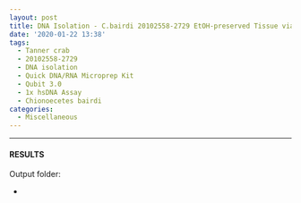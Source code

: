 ```yaml
---
layout: post
title: DNA Isolation - C.bairdi 20102558-2729 EtOH-preserved Tissue via Three Variations Using Quick DNA-RNA MicroPrep Kit
date: '2020-01-22 13:38'
tags: 
  - Tanner crab
  - 20102558-2729
  - DNA isolation
  - Quick DNA/RNA Microprep Kit
  - Qubit 3.0
  - 1x hsDNA Assay
  - Chionoecetes bairdi
categories: 
  - Miscellaneous
---
```




---

#### RESULTS

Output folder:

- []()

